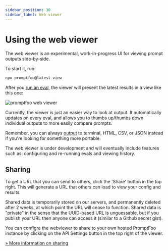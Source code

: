```yaml
---
sidebar_position: 30
sidebar_label: Web viewer
---
```


# Using the web viewer

The web viewer is an experimental, work-in-progress UI for viewing prompt outputs side-by-side.

To start it, run:

```sh
npx promptfoo@latest view
```

After you [run an eval](/docs/getting-started), the viewer will present the latest results in a view like this one:

![promptfoo web viewer](https://user-images.githubusercontent.com/310310/244891219-2b79e8f8-9b79-49e7-bffb-24cba18352f2.png)

Currently, the viewer is just an easier way to look at output. It automatically updates on every eval, and allows you to thumbs up/thumbs down individual outputs to more easily compare prompts.

Remember, you can always [output](/docs/configuration/parameters#output-file) to terminal, HTML, CSV, or JSON instead if you're looking for something more portable.

The web viewer is under development and will eventually include features such as: configuring and re-running evals and viewing history.

## Sharing

To get a URL that you can send to others, click the 'Share' button in the top right. This will generate a URL that others can load to view your config and results.

Shared data is temporarily stored on our servers, and permanently deleted after 2 weeks, at which point the URL will cease to function. Shared data is "private" in the sense that the UUID-based URL is unguessable, but if you publish your URL then anyone can access it (similar to a Github secret gist).

You can configre the webviewer to share to your own hosted PromptFoo instance by clicking on the API Settings button in the top right of the viewer.

[&raquo; More information on sharing](/docs/usage/sharing)
